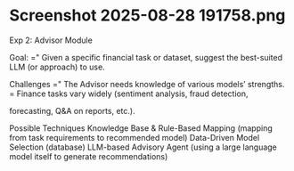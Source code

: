 # Screenshot 2025-08-28 191758.png

Exp 2: Advisor Module

Goal:
=" Given a specific financial task or dataset, suggest the best-suited
LLM (or approach) to use.

Challenges
=" The Advisor needs knowledge of various models’ strengths.
= Finance tasks vary widely (sentiment analysis, fraud detection,

forecasting, Q&A on reports, etc.).

Possible Techniques
Knowledge Base & Rule-Based Mapping (mapping from task requirements to
recommended model)
Data-Driven Model Selection (database)
LLM-based Advisory Agent (using a large language model itself to generate
recommendations)
